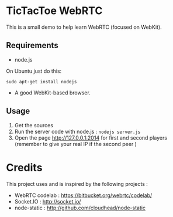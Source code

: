# TicTacToe WebRTC

This is a small demo to help learn WebRTC (focused on WebKit).

## Requirements

- node.js

On Ubuntu just do this:

```
sudo apt-get install nodejs
```

- A good WebKit-based browser.

## Usage

1. Get the sources
2. Run the server code with node.js : ```nodejs server.js```
3. Open the page http://127.0.0.1:2014 for first and second players (remember to give your real IP if the second peer )

# Credits

This project uses and is inspired by the following projects :

- WebRTC codelab : https://bitbucket.org/webrtc/codelab/
- Socket.IO : http://socket.io/
- node-static : http://github.com/cloudhead/node-static
